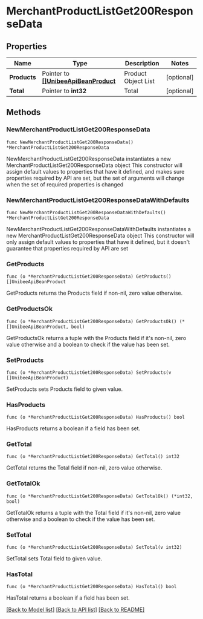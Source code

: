 # MerchantProductListGet200ResponseData

## Properties

Name | Type | Description | Notes
------------ | ------------- | ------------- | -------------
**Products** | Pointer to [**[]UnibeeApiBeanProduct**](UnibeeApiBeanProduct.md) | Product Object List | [optional] 
**Total** | Pointer to **int32** | Total | [optional] 

## Methods

### NewMerchantProductListGet200ResponseData

`func NewMerchantProductListGet200ResponseData() *MerchantProductListGet200ResponseData`

NewMerchantProductListGet200ResponseData instantiates a new MerchantProductListGet200ResponseData object
This constructor will assign default values to properties that have it defined,
and makes sure properties required by API are set, but the set of arguments
will change when the set of required properties is changed

### NewMerchantProductListGet200ResponseDataWithDefaults

`func NewMerchantProductListGet200ResponseDataWithDefaults() *MerchantProductListGet200ResponseData`

NewMerchantProductListGet200ResponseDataWithDefaults instantiates a new MerchantProductListGet200ResponseData object
This constructor will only assign default values to properties that have it defined,
but it doesn't guarantee that properties required by API are set

### GetProducts

`func (o *MerchantProductListGet200ResponseData) GetProducts() []UnibeeApiBeanProduct`

GetProducts returns the Products field if non-nil, zero value otherwise.

### GetProductsOk

`func (o *MerchantProductListGet200ResponseData) GetProductsOk() (*[]UnibeeApiBeanProduct, bool)`

GetProductsOk returns a tuple with the Products field if it's non-nil, zero value otherwise
and a boolean to check if the value has been set.

### SetProducts

`func (o *MerchantProductListGet200ResponseData) SetProducts(v []UnibeeApiBeanProduct)`

SetProducts sets Products field to given value.

### HasProducts

`func (o *MerchantProductListGet200ResponseData) HasProducts() bool`

HasProducts returns a boolean if a field has been set.

### GetTotal

`func (o *MerchantProductListGet200ResponseData) GetTotal() int32`

GetTotal returns the Total field if non-nil, zero value otherwise.

### GetTotalOk

`func (o *MerchantProductListGet200ResponseData) GetTotalOk() (*int32, bool)`

GetTotalOk returns a tuple with the Total field if it's non-nil, zero value otherwise
and a boolean to check if the value has been set.

### SetTotal

`func (o *MerchantProductListGet200ResponseData) SetTotal(v int32)`

SetTotal sets Total field to given value.

### HasTotal

`func (o *MerchantProductListGet200ResponseData) HasTotal() bool`

HasTotal returns a boolean if a field has been set.


[[Back to Model list]](../README.md#documentation-for-models) [[Back to API list]](../README.md#documentation-for-api-endpoints) [[Back to README]](../README.md)


